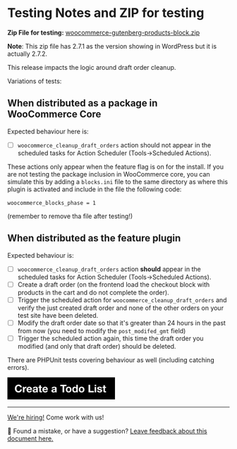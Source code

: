 # Testing Notes and ZIP for testing

**Zip File for testing:**
[woocommerce-gutenberg-products-block.zip](https://github.com/woocommerce/woocommerce-gutenberg-products-block/files/4932938/woocommerce-gutenberg-products-block.zip)

**Note**: This zip file has 2.7.1 as the version showing in WordPress but it is actually 2.7.2.

This release impacts the logic around draft order cleanup.

Variations of tests:

## When distributed as a package in WooCommerce Core

Expected behaviour here is:

-   [ ] `woocommerce_cleanup_draft_orders` action should not appear in the scheduled tasks for Action Scheduler (Tools->Scheduled Actions).

These actions only appear when the feature flag is on for the install. If you are not testing the package inclusion in WooCommerce core, you can simulate this by adding a `blocks.ini` file to the same directory as where this plugin is activated and include in the file the following code:

```text
woocommerce_blocks_phase = 1
```

(remember to remove tha file after testing!)

## When distributed as the feature plugin

Expected behaviour is:

-   [ ] `woocommerce_cleanup_draft_orders` action **should** appear in the scheduled tasks for Action Scheduler (Tools->Scheduled Actions).
-   [ ] Create a draft order (on the frontend load the checkout block with products in the cart and do not complete the order).
-   [ ] Trigger the scheduled action for `woocommerce_cleanup_draft_orders` and verify the just created draft order and none of the other orders on your test site have been deleted.
-   [ ] Modify the draft order date so that it's greater than 24 hours in the past from now (you need to modify the `post_modifed_gmt` field)
-   [ ] Trigger the scheduled action again, this time the draft order you modified (and only that draft order) should be deleted.

There are PHPUnit tests covering behaviour as well (including catching errors).

[![Create Todo list](https://raw.githubusercontent.com/senadir/todo-my-markdown/master/public/github-button.svg?sanitize=true)](https://git-todo.netlify.app/create)

<!-- FEEDBACK -->

---

[We're hiring!](https://woocommerce.com/careers/) Come work with us!

🐞 Found a mistake, or have a suggestion? [Leave feedback about this document here.](https://github.com/woocommerce/woocommerce-blocks/issues/new?assignees=&labels=type%3A+documentation&template=--doc-feedback.md&title=Feedback%20on%20./docs/internal-developers/testing/releases/272.md)

<!-- /FEEDBACK -->

